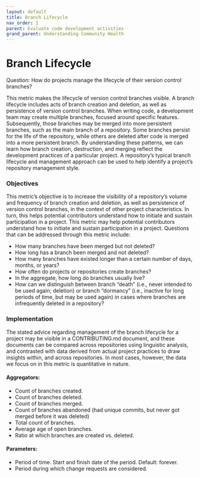 ```yaml
---
layout: default
title: Branch Lifecycle
nav_order: 1
parent: Evaluate code development activities
grand_parent: Understanding Community Health
---
```


# Branch Lifecycle
Question: How do projects manage the lifecycle of their version control branches?

This metric makes the lifecycle of version control branches visible. A branch lifecycle
includes acts of branch creation and deletion, as well as persistence of version control
branches. When writing code, a development team may create multiple branches, focused
around specific features. Subsequently, those branches may be merged into more persistent
branches, such as the main branch of a repository. Some branches persist for the life of
the repository, while others are deleted after code is merged into a more persistent
branch. By understanding these patterns, we can learn how branch creation, destruction,
and merging reflect the development practices of a particular project. A repository’s
typical branch lifecycle and management approach can be used to help identify a project’s
repository management style.

### Objectives
This metric’s objective is to increase the visibility of a repository’s volume and
frequency of branch creation and deletion, as well as persistence of version control
branches, in the context of other project characteristics. In turn, this helps potential
contributors understand how to initiate and sustain participation in a project. This
metric may help potential contributors understand how to initiate and sustain
participation in a project. Questions that can be addressed through this metric include:

- How many branches have been merged but not deleted?
- How long has a branch been merged and not deleted?
- How many branches have existed longer than a certain number of days, months, or years?
- How often do projects or repositories create branches?
- In the aggregate, how long do branches usually live?
- How can we distinguish between branch “death” (i.e., never intended to be used again;
  deletion) or branch “dormancy” (i.e., inactive for long periods of time, but may be used
  again) in cases where branches are infrequently deleted in a repository?

### Implementation

The stated advice regarding management of the branch lifecycle for a project may be
visible in a CONTRIBUTING.md document, and these documents can be compared across
repositories using linguistic analysis, and contrasted with data derived from actual
project practices to draw insights within, and across repositories. In most cases,
however, the data we focus on in this metric is quantitative in nature.

#### Aggregators:

- Count of branches created.
- Count of branches deleted.
- Count of branches merged.
- Count of branches abandoned (had unique commits, but never got merged before it was
  deleted)
- Total count of branches.
- Average age of open branches.
- Ratio at which branches are created vs. deleted.

#### Parameters:

- Period of time. Start and finish date of the period. Default: forever.
- Period during which change requests are considered.